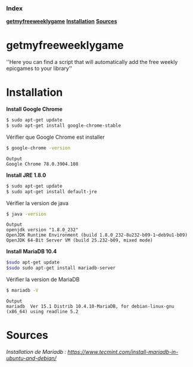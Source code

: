 ### Index
**[getmyfreeweeklygame](https://github.com/qgeffard/getmyfreeweeklygame/blob/master/README.md#getmyfreeweeklygame)**
**[Installation](https://github.com/qgeffard/getmyfreeweeklygame/blob/master/README.md#installation)**
**[Sources](https://github.com/qgeffard/getmyfreeweeklygame/blob/master/README.md#sources)**

# getmyfreeweeklygame
''Here you can find a script that will automatically add the free weekly epicgames to your library''

# Installation
**Install Google Chrome**

```bash
$ sudo apt-get update
$ sudo apt-get install google-chrome-stable
```
Vérifier que Google Chrome est installer
```bash
$ google-chrome -version
```
```
Output
Google Chrome 78.0.3904.108
```
**Install JRE 1.8.0**

```bash
$ sudo apt-get update
$ sudo apt-get install default-jre
```
Vérifier la version de java
```bash
$ java -version
```
```
Output
openjdk version "1.8.0_232"
OpenJDK Runtime Environment (build 1.8.0_232-8u232-b09-1~deb9u1-b09)
OpenJDK 64-Bit Server VM (build 25.232-b09, mixed mode)
```
**Install MariaDB 10.4**

```bash
$sudo apt-get update
$sudo sudo apt-get install mariadb-server
```
Vérifier la version de MariaDB
```bash 
$ mariadb -V
```

```
Output
mariadb  Ver 15.1 Distrib 10.4.10-MariaDB, for debian-linux-gnu (x86_64) using readline 5.2
```

# Sources
*Installation de Mariadb : https://www.tecmint.com/install-mariadb-in-ubuntu-and-debian/*
